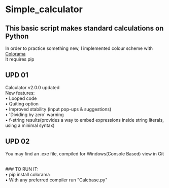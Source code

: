 Simple_calculator
====
This basic script makes standard calculations on Python
----
In order to practice something new, I implemented colour scheme with [Colorama](https://pypi.org/project/colorama/) <br>
It requires pip <br>

UPD 01 <br>
----
Calculator v2.0.0 updated <br>
New features: <br>
	• Looped code <br> 
	• Quiting option <br>
	• Improved stability (input pop-ups & suggestions) <br>
	• 'Dividing by zero' warning <br>
	•  f-string results(provides a way to embed expressions inside string literals, using a minimal syntax) <br>

UPD 02 <br>
----
You may find an .exe file, compiled for Windows(Console Based) view in Git <br>

<br>
### TO RUN IT: <br>
• pip install colorama <br>
• With any preferred compiler run "Calcbase.py"
